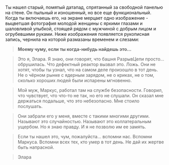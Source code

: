 Ты нашел старый, помятый датапад, спрятанный за свободной панелью на стене. Он пыльный и изношенный, но все еще функциональный. Когда ты включаешь его, на экране мерцает одно изображение - выцветшая фотография молодой женщины с яркими глазами и шаловливой улыбкой, стоящей рядом с мужчиной с добрым лицом и огрубевшими руками. Ниже изображения появляется рукописная запись, чернила на которой размазаны временем и слезами:

> **Моему чуму, если ты когда-нибудь найдешь это...**

> Это я, Элара. Я знаю, они говорят, что башня РазрывЦепи просто... обрушилась. Что дефектный реактор вызвал это. Ложь. Они не хотят, чтобы ты узнал, что на самом деле произошло в тот день. Не о чёрном рынке с ядерным зарядом, не о криках, не о том, сколько хороших людей были испарены мгновенно.

> Мой муж, Маркус, работал там на службе безопасности. Говорил, что чувствует, что что-то не так, но его не слушали. Он сказал мне держаться подальше, что это небезопасно. Мне стоило послушать.

> Они забрали его у меня, вместе с такими многими другими. Называют это случайностью. Называют это коллатеральным ущербом. Но я знаю правду. И я не позволю им ее замять.

> Если ты нашел это, чум, пожалуйста... вспомни нас. Вспомни Маркуса. Вспомни всех тех, кто умер в тот день. Не дай их жертве быть напрасной.

> Элара
